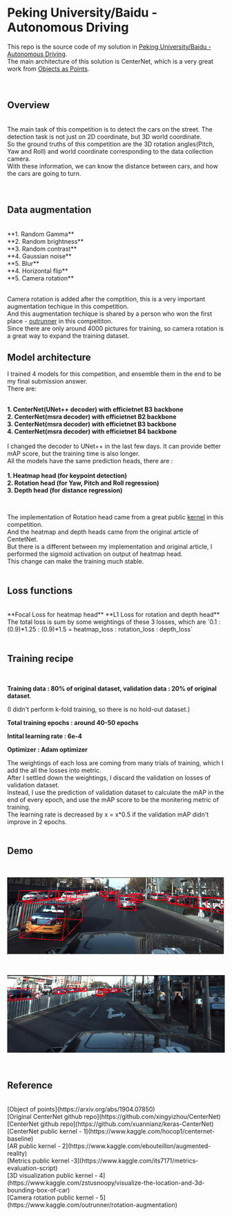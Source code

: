 # Peking University/Baidu - Autonomous Driving
This repo is the source code of my solution in [Peking University/Baidu - Autonomous Driving](https://www.kaggle.com/c/pku-autonomous-driving/). <br />
The main architecture of this solution is CenterNet, which is a very great work from [Objects as Points](https://arxiv.org/abs/1904.07850). <br />
<br />
<br />
## Overview
<br />
The main task of this competition is to detect the cars on the street. The detection task is not just on 2D coordinate, but 3D world coordinate. <br />
So the ground truths of this competition are the 3D rotation angles(Pitch, Yaw and Roll) and world coordinate corresponding to the data collection camera. <br />
With these information, we can know the distance between cars, and how the cars are going to turn. <br />
<br />
<br />

## Data augmentation

<br />
**1. Random Gamma** <br />
**2. Random brightness** <br />
**3. Random contrast** <br />
**4. Gaussian noise** <br />
**5. Blur** <br />
**4. Horizontal flip** <br />
**5. Camera rotation** <br />

<br />

Camera rotation is added after the comptition, this is a very important augmentation techique in this competition. <br />
And this augmentation techique is shared by a person who won the first place - [outrunner](https://www.kaggle.com/outrunner) in this compeititon. <br />
Since there are only around 4000 pictures for training, so camera rotation is a great way to expand the training dataset. <br />

## Model architecture

I trained 4 models for this competition, and ensemble them in the end to be my final submission answer. <br />
There are:<br />
<br />

**1. CenterNet(UNet++ decoder) with efficietnet B3 backbone** <br />
**2. CenterNet(msra decoder) with efficietnet B2 backbone** <br />
**3. CenterNet(msra decoder) with efficietnet B3 backbone** <br />
**4. CenterNet(msra decoder) with efficietnet B4 backbone** <br />
<br />
I changed the decoder to UNet++ in the last few days. It can provide better mAP score, but the training time is also longer. <br />
All the models have the same prediction heads, there are : <br />
<br />
**1. Heatmap head (for keypoint detection)** <br />
**2. Rotation head (for Yaw, Pitch and Roll regression)** <br />
**3. Depth head (for distance regression)** <br />

<br />

The implementation of Rotation head came from a great public [kernel](https://www.kaggle.com/hocop1/centernet-baseline) in this competition. <br />
And the heatmap and depth heads came from the original article of CentetNet. <br />
But there is a different between my implementation and original article, I performed the sigmoid activation on output of heatmap head. <br />
This change can make the training much stable. <br />
<br />

## Loss functions
<br />
**Focal Loss for heatmap head**
**L1 Loss for rotation and depth head**
The total loss is sum by some weightings of these 3 losses, which are `0.1 : (0.9)*1.25 : (0.9)*1.5 = heatmap_loss : rotation_loss : depth_loss` <br />
<br />

## Training recipe
<br />

**Training data : 80% of original dataset, validation data  : 20% of original dataset**. <br />

(I didn't perform k-fold training, so there is no hold-out dataset.) <br /> 

**Total training epochs : around 40-50 epochs** <br />

**Intital learning rate : 6e-4** <br />

**Optimizer : Adam optimizer** <br />

The weightings of each loss are coming from many trials of training, which I add the all the losses into metric. <br />
After I settled down the weightings, I discard the validation on losses of validation dataset. <br />
Instead, I use the prediction of validation dataset to calculate the mAP in the end of every epoch, and use the mAP score to be the monitering metric of training. <br />
The learning rate is decreased by x = x*0.5 if the validation mAP didn't improve in 2 epochs. <br />
<br />

## Demo 
<br />

![ScreenShot](demo/demo1.png)

<br />

![ScreenShot](demo/demo2.png)

<br />

## Reference

<br />
[Object of points](https://arxiv.org/abs/1904.07850) <br />
[Original CenterNet github repo](https://github.com/xingyizhou/CenterNet) <br />
[CenterNet github repo](https://github.com/xuannianz/keras-CenterNet) <br />
[CenterNet public kernel - 1](https://www.kaggle.com/hocop1/centernet-baseline) <br />
[AR public kernel - 2](https://www.kaggle.com/ebouteillon/augmented-reality) <br />
[Metrics public kernel -3](https://www.kaggle.com/its7171/metrics-evaluation-script) <br />
[3D visualization public kernel - 4](https://www.kaggle.com/zstusnoopy/visualize-the-location-and-3d-bounding-box-of-car) <br />
[Camera rotation public kernel - 5](https://www.kaggle.com/outrunner/rotation-augmentation) <br />